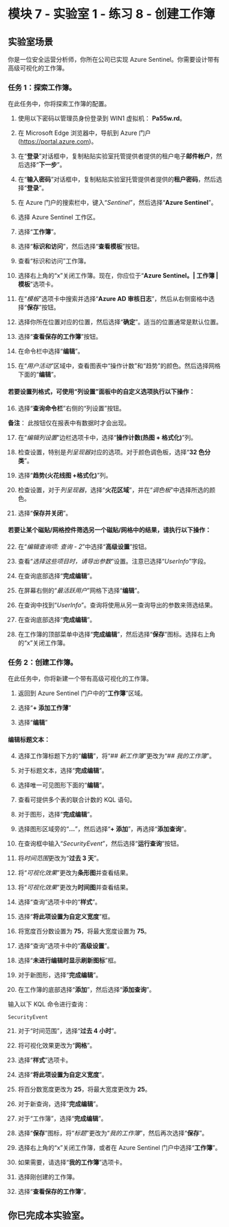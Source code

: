 ﻿# 模块 7 - 实验室 1 - 练习 8 - 创建工作簿

## 实验室场景

你是一位安全运营分析师，你所在公司已实现 Azure Sentinel。你需要设计带有高级可视化的工作簿。

### 任务 1：探索工作簿。

在此任务中，你将探索工作簿的配置。

1. 使用以下密码以管理员身份登录到 WIN1 虚拟机： **Pa55w.rd**。  

2. 在 Microsoft Edge 浏览器中，导航到 Azure 门户 (https://portal.azure.com)。

3. 在“**登录**”对话框中，复制粘贴实验室托管提供者提供的租户电子**邮件帐户**，然后选择“**下一步**”。

4. 在“**输入密码**”对话框中，复制粘贴实验室托管提供者提供的**租户密码**，然后选择“**登录**”。

5. 在 Azure 门户的搜索栏中，键入“*Sentinel*”，然后选择“**Azure Sentinel**”。

6. 选择 Azure Sentinel 工作区。

7. 选择“**工作簿**”。

8. 选择“**标识和访问**”，然后选择“**查看模板**”按钮。

9. 查看“标识和访问”工作簿。

10. 选择右上角的“x”关闭工作簿。现在，你应位于“**Azure Sentinel。| 工作簿 | 模板**”选项卡。

11. 在“*模板*”选项卡中搜索并选择“**Azure AD 审核日志**”，然后从右侧窗格中选择“**保存**”按钮。 

12. 选择你所在位置对应的位置，然后选择“**确定**”。适当的位置通常是默认位置。

13. 选择“**查看保存的工作簿**”按钮。

14. 在命令栏中选择“**编辑**”。

15. 在“*用户活动*”区域中，查看图表中“操作计数”和“趋势”的颜色。然后选择网格下面的“**编辑**”。

#### 若要设置列格式，可使用“列设置”面板中的自定义选项执行以下操作：

16. 选择“**查询命令栏**”右侧的“列设置”按钮。

**备注**： 此按钮仅在报表中有数据时才会出现。

17. 在“*编辑列设置*”边栏选项卡中，选择“**操作计数(热图 + 格式化)**”列。

18. 检查设置，特别是*列呈现器*对应的选项。对于颜色调色板，选择“**32 色分类**”。

19. 选择“**趋势(火花线图 +格式化)**”列。

20. 检查设置，对于*列呈现器*，选择“**火花区域**”，并在“*调色板*”中选择所选的颜色。

21. 选择“**保存并关闭**”。

#### 若要让某个磁贴/网格控件筛选另一个磁贴/网格中的结果，请执行以下操作：

22. 在“*编辑查询项: 查询 - 2*”中选择“**高级设置**”按钮。

23. 查看“*选择这些项目时，请导出参数*”设置。注意已选择“*UserInfo*”字段。

24. 在查询底部选择“**完成编辑**”。

25. 在屏幕右侧的“*最活跃用户*”网格下选择“**编辑**”。  

26. 在查询中找到“*UserInfo*”。查询将使用从另一查询导出的参数来筛选结果。

27. 在查询底部选择“**完成编辑**”。

28. 在工作簿的顶部菜单中选择“**完成编辑**”，然后选择“**保存**”图标。选择右上角的“x”关闭工作簿。

### 任务 2：创建工作簿。

在此任务中，你将新建一个带有高级可视化的工作簿。

1. 返回到 Azure Sentinel 门户中的“**工作簿**”区域。

2. 选择“**+ 添加工作薄**”

3. 选择“**编辑**”

#### 编辑标题文本：

4. 选择工作簿标题下方的“**编辑**”，将“*## 新工作簿*”更改为“*## 我的工作簿*”。

5. 对于标题文本，选择“**完成编辑**”。

6. 选择唯一可见图形下面的“**编辑**”。

7. 查看可提供多个表的联合计数的 KQL 语句。

8. 对于图形，选择“**完成编辑**”。

9. 选择图形区域旁的“**...**”，然后选择“**+ 添加**”，再选择“**添加查询**”。

10. 在查询框中输入“*SecurityEvent*”，然后选择“**运行查询**”按钮。

11. 将*时间范围*更改为“**过去 3 天**”。

12. 将“*可视化效果*”更改为**条形图**并查看结果。

13. 将“*可视化效果*”更改为**时间图**并查看结果。

14. 选择“查询”选项卡中的“**样式**”。

15. 选择“**将此项设置为自定义宽度**”框。

16. 将宽度百分数设置为 **75**，将最大宽度设置为 **75**。

17. 选择“查询”选项卡中的“**高级设置**”。

18. 选择“**未进行编辑时显示刷新图标**”框。 

19. 对于新图形，选择“**完成编辑**”。

20. 在工作簿的底部选择“**添加**”，然后选择“**添加查询**”。

输入以下 KQL 命令进行查询：

```
SecurityEvent
```

21. 对于“时间范围”，选择“**过去 4 小时**”。

22. 将可视化效果更改为“**网格**”。

23. 选择“**样式**”选项卡。

24. 选择“**将此项设置为自定义宽度**”。

25. 将百分数宽度更改为 **25**，将最大宽度更改为 **25**。 

26. 对于新查询，选择“**完成编辑**”。

27. 对于“工作簿”，选择“**完成编辑**”。

28. 选择“**保存**”图标，将“*标题*”更改为“*我的工作簿*”，然后再次选择“**保存**”。

29. 选择右上角的“x”关闭工作簿，或者在 Azure Sentinel 门户中选择“**工作簿**”。

30. 如果需要，请选择“**我的工作簿**”选项卡。

31. 选择刚创建的工作簿。

32. 选择“**查看保存的工作簿**”。

## 你已完成本实验室。
